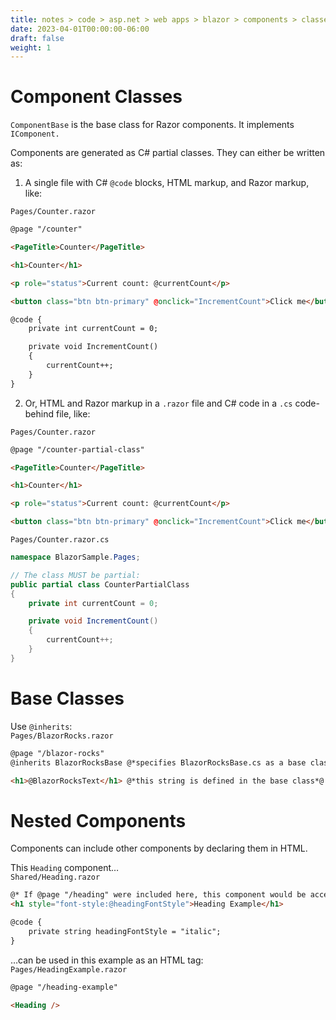 ```yaml
---
title: notes > code > asp.net > web apps > blazor > components > classes and nesting
date: 2023-04-01T00:00:00-06:00
draft: false
weight: 1
---
```


# Component Classes
`ComponentBase` is the base class for Razor components.  It implements `IComponent.`

Components are generated as C# partial classes.  They can either be written as:  
1. A single file with C# `@code` blocks, HTML markup, and Razor markup, like:  

`Pages/Counter.razor`
```html
@page "/counter"

<PageTitle>Counter</PageTitle>

<h1>Counter</h1>

<p role="status">Current count: @currentCount</p>

<button class="btn btn-primary" @onclick="IncrementCount">Click me</button>

@code {
    private int currentCount = 0;

    private void IncrementCount()
    {
        currentCount++;
    }
}
```
2. Or, HTML and Razor markup in a `.razor` file and C# code in a `.cs` code-behind file, like:  

`Pages/Counter.razor`
```html
@page "/counter-partial-class"

<PageTitle>Counter</PageTitle>

<h1>Counter</h1>

<p role="status">Current count: @currentCount</p>

<button class="btn btn-primary" @onclick="IncrementCount">Click me</button>
```
`Pages/Counter.razor.cs`
```cs
namespace BlazorSample.Pages;

// The class MUST be partial:
public partial class CounterPartialClass
{
    private int currentCount = 0;

    private void IncrementCount()
    {
        currentCount++;
    }
}
```
# Base Classes
Use `@inherits`:  
`Pages/BlazorRocks.razor`
```html
@page "/blazor-rocks"
@inherits BlazorRocksBase @*specifies BlazorRocksBase.cs as a base class*@

<h1>@BlazorRocksText</h1> @*this string is defined in the base class*@
```

# Nested Components
Components can include other components by declaring them in HTML.

This `Heading` component…  
`Shared/Heading.razor`
```html
@* If @page "/heading" were included here, this component would be accessible at /heading and /heading-example. *@
<h1 style="font-style:@headingFontStyle">Heading Example</h1>

@code {
    private string headingFontStyle = "italic";
}
```
…can be used in this example as an HTML tag:  
`Pages/HeadingExample.razor`
```html
@page "/heading-example"

<Heading />
```
